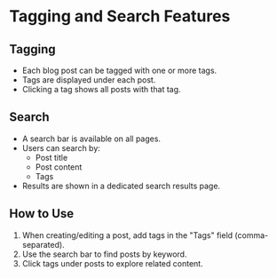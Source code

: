 # Tagging and Search Features

## Tagging
- Each blog post can be tagged with one or more tags.
- Tags are displayed under each post.
- Clicking a tag shows all posts with that tag.

## Search
- A search bar is available on all pages.
- Users can search by:
  - Post title
  - Post content
  - Tags
- Results are shown in a dedicated search results page.

## How to Use
1. When creating/editing a post, add tags in the "Tags" field (comma-separated).
2. Use the search bar to find posts by keyword.
3. Click tags under posts to explore related content.

